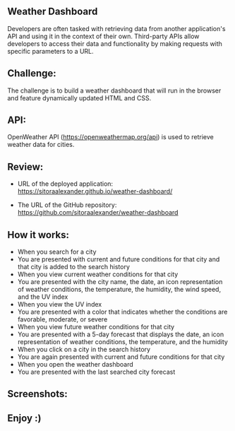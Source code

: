 ## Weather Dashboard

Developers are often tasked with retrieving data from another application's API and using it in the context of their own. Third-party APIs allow developers to access their data and functionality by making requests with specific parameters to a URL. 

## Challenge:

The challenge is to build a weather dashboard that will run in the browser and feature dynamically updated HTML and CSS.

## API:

OpenWeather API (https://openweathermap.org/api) is used to retrieve weather data for cities. 

## Review: 

* URL of the deployed application: https://sitoraalexander.github.io/weather-dashboard/

* The URL of the GitHub repository: https://github.com/sitoraalexander/weather-dashboard

## How it works:

* When you search for a city
* You are presented with current and future conditions for that city and that city is added to the search history
* When you  view current weather conditions for that city
* You are presented with the city name, the date, an icon representation of weather conditions, the temperature, the humidity, the wind speed, and the UV index
* When you view the UV index
* You are presented with a color that indicates whether the conditions are favorable, moderate, or severe
* When you view future weather conditions for that city
* You are presented with a 5-day forecast that displays the date, an icon representation of weather conditions, the temperature, and the humidity
* When you click on a city in the search history
* You are again presented with current and future conditions for that city
* When you open the weather dashboard
* You are presented with the last searched city forecast

## Screenshots:

## Enjoy :) 